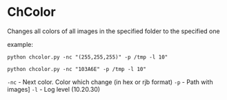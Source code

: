 # ChColor
Сhanges all colors of all images in the specified folder to the specified one

example:

    python chcolor.py -nc "(255,255,255)" -p /tmp -l 10"

    python chcolor.py -nc "103A6E" -p /tmp -l 10"


`-nc` - Next color. Сolor which change (in hex or rjb format)
`-p` - Path with images]
`-l` - Log level (10.20.30)
